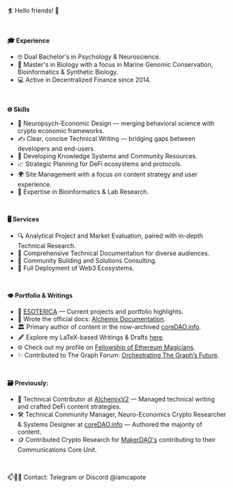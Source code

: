 🏄 Hello friends! 🤙

</br>

**🎓 Experience** </br>
- 🤓 Dual Bachelor's in Psychology & Neuroscience.</br>
- 🧬 Master's in Biology with a focus in Marine Genomic Conservation, Bioinformatics & Synthetic Biology.</br>
- 💻 Active in Decentralized Finance since 2014.</br>

</br>

**🌐 Skills** </br>
- 🧠 Neuropsych-Economic Design  — merging behavioral science with crypto economic frameworks.</br>
- ✍️ Clear, concise Technical Writing — bridging gaps between developers and end-users.</br>
- 📖 Developing Knowledge Systems and Community Resources.</br>
- 📈 Strategic Planning for DeFi ecosystems and protocols.</br>
- 🌍 Site Management with a focus on content strategy and user experience.</br>
- 🔬 Expertise in Bioinformatics & Lab Research.</br>

</br>

**🖥️ Services** </br>
- 🔍 Analytical Project and Market Evaluation, paired with in-depth Technical Research.</br>
- 📝 Comprehensive Technical Documentation for diverse audiences.</br>
- 🌟 Community Building and Solutions Consulting.</br>
- 🚀 Full Deployment of Web3 Ecosystems.</br>

</br>

**👁️ Portfolio & Writings** </br>
- 🔮 [ESOTERICA](https://esotericalabs.carrd.co/) — Current projects and portfolio highlights.</br>
- 📜 Wrote the official docs: [Alchemix Documentation](https://docs.alchemix.fi/).</br>
- 🏛️ Primary author of content in the now-archived [coreDAO.info](https://web.archive.org/web/20241001141418/https://coredao.info/).</br>
- 🖋️ Explore my LaTeX-based Writings & Drafts [here](https://github.com/iamcapote/LaTeX-Writings).</br>
- 🌐 Check out my profile on [Fellowship of Ethereum Magicians](https://ethereum-magicians.org/u/iamcapote/summary).</br>
- ✨ Contributed to The Graph Forum: [Orchestrating The Graph’s Future](https://forum.thegraph.com/t/orchestrating-the-graphs-future/6064/1).</br>


</br>

**🗃️ Previously:**</br>
- 🧙 Technical Contributor at [AlchemixV2](https://alchemix.fi/)  — Managed technical writing and crafted DeFi content strategies.</br>
- 🛠️ Technical Community Manager, Neuro-Economics Crypto Researcher & Systems Designer at [coreDAO.info](https://web.archive.org/web/20241001141418/https://coredao.info/) — Authored the majority of content.</br>
- 🪙 Contributed Crypto Research for [MakerDAO's](https://makerdao.com/en/)  contributing to their Communications Core Unit.</br>

</br>

📫🧗🎣 Contact: Telegram or Discord @iamcapote </br>
